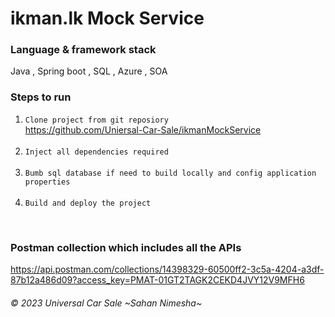 # ikman.lk Mock Service

### Language & framework stack
Java , Spring boot , SQL , Azure , SOA

### Steps to run
1. `Clone project from git reposiory`<br/>
   https://github.com/Uniersal-Car-Sale/ikmanMockService <br/>
   <br/>
2. `Inject all dependencies required`<br/>
   <br/>
3. `Bumb sql database if need to build locally and config application properties`<br/>
   <br/>
4. `Build and deploy the project`<br/>

<br/>

### Postman collection which includes all the APIs
https://api.postman.com/collections/14398329-60500ff2-3c5a-4204-a3df-87b12a486d09?access_key=PMAT-01GT2TAGK2CEKD4JVY12V9MFH6
<br/>

###### © 2023 Universal Car Sale ~Sahan Nimesha~